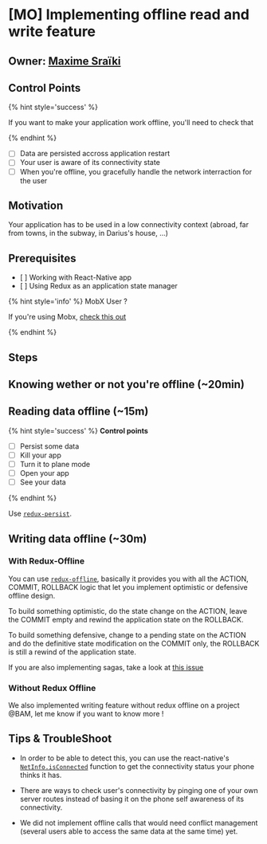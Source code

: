 # [MO] Implementing offline read and write feature

## Owner: [Maxime Sraïki](https://github.com/sraikimaxime)

## Control Points

{% hint style='success' %}

If you want to make your application work offline, you'll need to check that

{% endhint %}

* [ ] Data are persisted accross application restart
* [ ] Your user is aware of its connectivity state
* [ ] When you're offline, you gracefully handle the network interraction for the user

## Motivation

Your application has to be used in a low connectivity context (abroad, far from towns, in the subway, in Darius's house, ...)

## Prerequisites

* [ ] Working with React-Native app
* [ ] Using Redux as an application state manager

{% hint style='info' %} MobX User ?

If you're using Mobx, [check this out](./offline-mobx.mo.md)

{% endhint %}

## Steps

## Knowing wether or not you're offline (~20min)

## Reading data offline (~15m)

{% hint style='success' %} **Control points**

* [ ] Persist some data
* [ ] Kill your app
* [ ] Turn it to plane mode
* [ ] Open your app
* [ ] See your data

{% endhint %}

Use [`redux-persist`](https://github.com/rt2zz/redux-persist).

## Writing data offline (~30m)

### With Redux-Offline

You can use [`redux-offline`](https://github.com/redux-offline/redux-offline), basically it provides you with all the ACTION, COMMIT, ROLLBACK logic that let you implement optimistic or defensive offline design.

To build something optimistic, do the state change on the ACTION, leave the COMMIT empty and rewind the application state on the ROLLBACK.

To build something defensive, change to a pending state on the ACTION and do the definitive state modification on the COMMIT only, the ROLLBACK is still a rewind of the application state.

If you are also implementing sagas, take a look at [this issue](https://github.com/redux-offline/redux-offline/issues/173)

### Without Redux Offline

We also implemented writing feature without redux offline on a project @BAM, let me know if you want to know more !

## Tips & TroubleShoot

* In order to be able to detect this, you can use the react-native's [`NetInfo.isConnected`](https://facebook.github.io/react-native/docs/netinfo.html#docsNav) function to get the connectivity status your phone thinks it has.

* There are ways to check user's connectivity by pinging one of your own server routes instead of basing it on the phone self awareness of its connectivity.

* We did not implement offline calls that would need conflict management (several users able to access the same data at the same time) yet.
